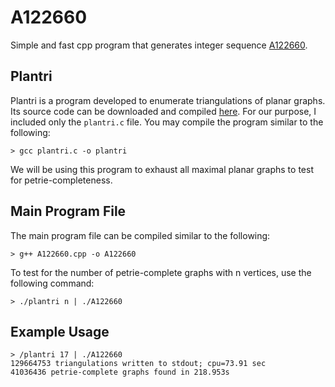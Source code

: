 # A122660
Simple and fast cpp program that generates integer sequence [A122660](https://oeis.org/A122660).

## Plantri
Plantri is a program developed to enumerate triangulations of planar graphs. Its source code can be downloaded and compiled [here](https://users.cecs.anu.edu.au/~bdm/plantri/). For our purpose, I included only the `plantri.c` file. You may compile the program similar to the following:
```
> gcc plantri.c -o plantri
```
We will be using this program to exhaust all maximal planar graphs to test for petrie-completeness.

## Main Program File
The main program file can be compiled similar to the following:
```
> g++ A122660.cpp -o A122660
```
To test for the number of petrie-complete graphs with n vertices, use the following command:
```
> ./plantri n | ./A122660
```
## Example Usage
```
> /plantri 17 | ./A122660
129664753 triangulations written to stdout; cpu=73.91 sec
41036436 petrie-complete graphs found in 218.953s
```
